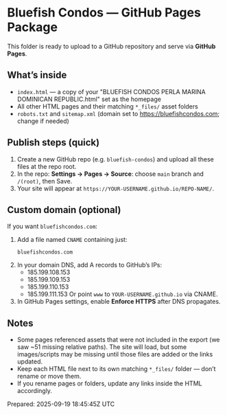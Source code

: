 # Bluefish Condos — GitHub Pages Package

This folder is ready to upload to a GitHub repository and serve via **GitHub Pages**.

## What’s inside
- `index.html` — a copy of your "BLUEFISH CONDOS PERLA MARINA DOMINICAN REPUBLIC.html" set as the homepage
- All other HTML pages and their matching `*_files/` asset folders
- `robots.txt` and `sitemap.xml` (domain set to https://bluefishcondos.com; change if needed)

## Publish steps (quick)
1. Create a new GitHub repo (e.g. `bluefish-condos`) and upload all these files at the repo root.
2. In the repo: **Settings → Pages → Source**: choose `main` branch and `/(root)`, then Save.
3. Your site will appear at `https://YOUR-USERNAME.github.io/REPO-NAME/`.

## Custom domain (optional)
If you want `bluefishcondos.com`:
1. Add a file named `CNAME` containing just:
   ```
   bluefishcondos.com
   ```
2. In your domain DNS, add A records to GitHub’s IPs:
   - 185.199.108.153
   - 185.199.109.153
   - 185.199.110.153
   - 185.199.111.153
   Or point `www` to `YOUR-USERNAME.github.io` via CNAME.
3. In GitHub Pages settings, enable **Enforce HTTPS** after DNS propagates.

## Notes
- Some pages referenced assets that were not included in the export (we saw ~51 missing relative paths). 
  The site will load, but some images/scripts may be missing until those files are added or the links updated.
- Keep each HTML file next to its own matching `*_files/` folder — don’t rename or move them.
- If you rename pages or folders, update any links inside the HTML accordingly.

Prepared: 2025-09-19 18:45:45Z UTC
